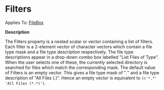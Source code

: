 




<h1 class="heading"><span class="name">Filters</span></h1>

Applies To: [FileBox](./filebox.md)


**Description**


The Filters property is a nested scalar or vector containing a list of filters. Each filter is a 2-element vector of character vectors which contain a file type mask and a file type description respectively. The file type descriptions appear in a drop-down combo box labelled "List Files of Type". When the user selects one of these, the currently selected directory is searched for files which match the corresponding mask. The default value of Filters is an empty vector. This gives a file type mask of "*.*" and a file type description of "All Files (*.*)". Hence an empty vector is equivalent to `(⊂'*.*' 'All Files (*.*)')`.




